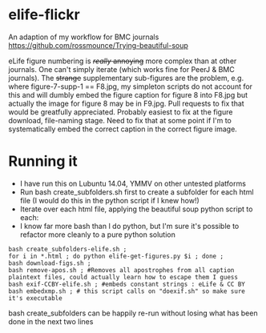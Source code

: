 elife-flickr
============

An adaption of my workflow for BMC journals https://github.com/rossmounce/Trying-beautiful-soup  

eLife figure numbering is ~~*really* annoying~~ more complex than at other journals. One can't simply iterate (which works fine for PeerJ & BMC journals). The ~~strange~~ supplementary sub-figures are the problem, e.g. where figure-7-supp-1 == F8.jpg, my simpleton scripts do not account for this and will dumbly embed the figure caption for figure 8 into F8.jpg but actually the image for figure 8 may be in F9.jpg. Pull requests to fix that would be greatfully appreciated. Probably easiest to fix at the figure download, file-naming stage. Need to fix that at some point if I'm to systematically embed the correct caption in the correct figure image.

# Running it

* I have run this on Lubuntu 14.04, YMMV on other untested platforms
* Run bash create_subfolders.sh first to create a subfolder for each html file (I would do this in the python script if I knew how!)
* Iterate over each html file, applying the beautiful soup python script to each:
* I know far more bash than I do python, but I'm sure it's possible to refactor more cleanly to a pure python solution
```
bash create_subfolders-elife.sh ;
for i in *.html ; do python elife-get-figures.py $i ; done ;
bash download-figs.sh ;
bash remove-apos.sh ; #Removes all apostrophes from all caption plaintext files, could actually learn how to escape them I guess
bash exif-CCBY-elife.sh ; #embeds constant strings : eLife & CC BY 
bash embedxmp.sh ; # this script calls on "doexif.sh" so make sure it's executable
```

bash create_subfolders can be happily re-run without losing what has been done in the next two lines

